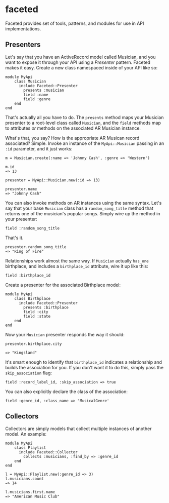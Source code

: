 faceted
=======

Faceted provides set of tools, patterns, and modules for use in API implementations.

Presenters
----------

Let's say that you have an ActiveRecord model called Musician, and you want to expose it through your API using a *Presenter* pattern. Faceted makes it easy. Create a new class namespaced inside of your API like so:



	module MyApi
		class Musician
		  include Faceted::Presenter
			presents :musician
			field :name
			field :genre
		end
	end

That's actually all you have to do. The `presents` method maps your Musician presenter to a root-level class called `Musician`, and the `field` methods map to attributes *or* methods on the associated AR Musician instance.

What's that, you say? How is the appropriate AR Musican record associated? Simple. Invoke an instance of the `MyApi::Musician` passing in an `:id` parameter, and it just works:


	m = Musician.create(:name => 'Johnny Cash', :genre => 'Western')

	m.id
	=> 13

	presenter = MyApi::Musician.new(:id => 13)

	presenter.name
	=> "Johnny Cash"


You can also invoke methods on AR instances using the same syntax. Let's say that your base `Musician` class has a `random_song_title` method that returns one of the musician's popular songs. Simply wire up the method in your presenter:


	field :random_song_title

That's it.

	presenter.random_song_title
	=> "Ring of Fire"

Relationships work almost the same way. If `Musician` actually `has_one` birthplace, and includes a `birthplace_id` attribute, wire it up like this:

	field :birthplace_id

Create a presenter for the associated Birthplace model:

	module MyApi
		class Birthplace
		  include Faceted::Presenter
			presents :birthplace
			field :city
			field :state
		end
	end

Now your `Musician` presenter responds the way it should:

	presenter.birthplace.city

	=> "Kingsland"

It's smart enough to identify that `birthplace_id` indicates a relationship and builds the association for you. If you don't want it to do this, simply pass the `skip_association` flag:

	field :record_label_id, :skip_association => true

You can also explicitly declare the class of the association:

	field :genre_id, :class_name => 'MusicalGenre'

Collectors
----------
Collectors are simply models that collect multiple instances of another model. An example:

	module MyApi
		class Playlist
		  include Faceted::Collector
			collects :musicians, :find_by => :genre_id
		end
	end

	l = MyApi::Playlist.new(:genre_id => 3)
	l.musicians.count
	=> 14

	l.musicians.first.name
	=> "American Music Club"

